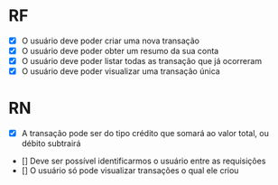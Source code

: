 # RF
- [x] O usuário deve poder criar uma nova transação
- [x] O usuário deve poder obter um resumo da sua conta
- [x] O usuário deve poder listar todas as transação que já ocorreram
- [x] O usuário deve poder visualizar uma transação única

# RN
- [x] A transação pode ser do tipo crédito que somará ao valor total, ou débito subtrairá
- [] Deve ser possível identificarmos o usuário entre as requisições
- [] O usuário só pode visualizar transações o qual ele criou

